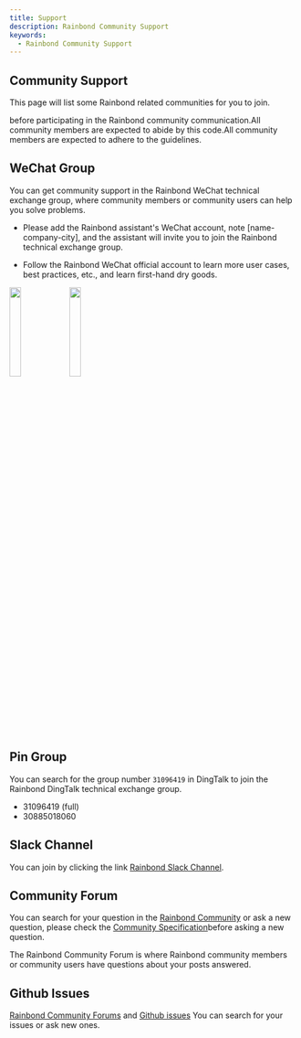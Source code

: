```yaml
---
title: Support
description: Rainbond Community Support
keywords:
  - Rainbond Community Support
---
```


## Community Support

This page will list some Rainbond related communities for you to join.

before participating in the Rainbond community communication.All community members are expected to abide by this code.All community members are expected to adhere to the guidelines.

## WeChat Group

You can get community support in the Rainbond WeChat technical exchange group, where community members or community users can help you solve problems.

- Please add the Rainbond assistant's WeChat account, note [name-company-city], and the assistant will invite you to join the Rainbond technical exchange group.

- Follow the Rainbond WeChat official account to learn more user cases, best practices, etc., and learn first-hand dry goods.

<div>
  <img src="/wechat/wechat.png" width="20%"/>
  <img src="/wechat/wechat-public.jpg" width="20%"/>
</div>

## Pin Group

You can search for the group number `31096419` in DingTalk to join the Rainbond DingTalk technical exchange group.

- 31096419 (full)
- 30885018060

## Slack Channel

You can join by clicking the link [Rainbond Slack Channel](https://join.slack.com/t/rainbond-slack/shared_invite/zt-1ft4g75pg-KJ0h_IAtvG9DMgeE_BNjZQ).

## Community Forum

You can search for your question in the [Rainbond Community](https://t.goodrain.com/) or ask a new question, please check the [Community Specification](https://t.goodrain.com/d/2-rainbond)before asking a new question.

The Rainbond Community Forum is where Rainbond community members or community users have questions about your posts answered.

## Github Issues

[Rainbond Community Forums](https://t.goodrain.com/) and [Github issues](https://github.com/goodrain/rainbond/issues) You can search for your issues or ask new ones.
